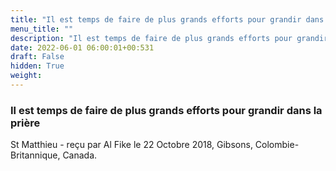 ```yaml
---
title: "Il est temps de faire de plus grands efforts pour grandir dans la prière"
menu_title: ""
description: "Il est temps de faire de plus grands efforts pour grandir dans la prière"
date: 2022-06-01 06:00:01+00:531
draft: False
hidden: True
weight:
---
```

### Il est temps de faire de plus grands efforts pour grandir dans la prière

St Matthieu - reçu par Al Fike le 22 Octobre 2018, Gibsons, Colombie-Britannique, Canada.



